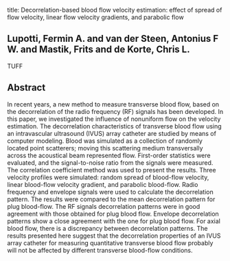 title: Decorrelation-based blood flow velocity estimation: effect of spread of flow velocity, linear flow velocity gradients, and parabolic flow

## Lupotti, Fermin A. and van der Steen, Antonius F W. and Mastik, Frits and de Korte, Chris L.
TUFF


## Abstract
In recent years, a new method to measure transverse blood flow, based on the decorrelation of the radio frequency (RF) signals has been developed. In this paper, we investigated the influence of nonuniform flow on the velocity estimation. The decorrelation characteristics of transverse blood flow using an intravascular ultrasound (IVUS) array catheter are studied by means of computer modeling. Blood was simulated as a collection of randomly located point scatterers; moving this scattering medium transversally across the acoustical beam represented flow. First-order statistics were evaluated, and the signal-to-noise ratio from the signals were measured. The correlation coefficient method was used to present the results. Three velocity profiles were simulated: random spread of blood-flow velocity, linear blood-flow velocity gradient, and parabolic blood-flow. Radio frequency and envelope signals were used to calculate the decorrelation pattern. The results were compared to the mean decorrelation pattern for plug blood-flow. The RF signals decorrelation patterns were in good agreement with those obtained for plug blood flow. Envelope decorrelation patterns show a close agreement with the one for plug blood flow. For axial blood flow, there is a discrepancy between decorrelation patterns. The results presented here suggest that the decorrelation properties of an IVUS array catheter for measuring quantitative transverse blood flow probably will not be affected by different transverse blood-flow conditions.


